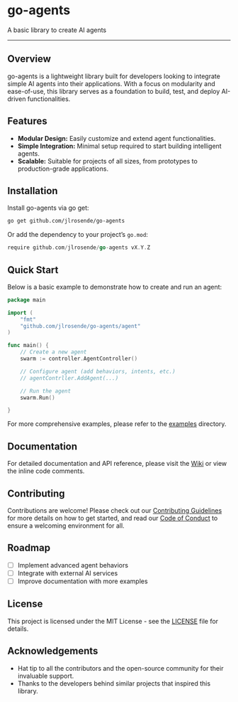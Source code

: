 # go-agents

A basic library to create AI agents

---

## Overview

go-agents is a lightweight library built for developers looking to integrate simple AI agents into their applications. With a focus on modularity and ease-of-use, this library serves as a foundation to build, test, and deploy AI-driven functionalities.

## Features

- **Modular Design:** Easily customize and extend agent functionalities.
- **Simple Integration:** Minimal setup required to start building intelligent agents.
- **Scalable:** Suitable for projects of all sizes, from prototypes to production-grade applications.

## Installation

Install go-agents via go get:

```bash
go get github.com/jlrosende/go-agents
```

Or add the dependency to your project’s `go.mod`:

```go
require github.com/jlrosende/go-agents vX.Y.Z
```

## Quick Start

Below is a basic example to demonstrate how to create and run an agent:

```go
package main

import (
	"fmt"
	"github.com/jlrosende/go-agents/agent"
)

func main() {
	// Create a new agent
	swarm := controller.AgentController()

	// Configure agent (add behaviors, intents, etc.)
	// agentContrller.AddAgent(...)

	// Run the agent
	swarm.Run()

}
```

For more comprehensive examples, please refer to the [examples](./examples) directory.

## Documentation

For detailed documentation and API reference, please visit the [Wiki](https://github.com/jlrosende/go-agents/wiki) or view the inline code comments.

## Contributing

Contributions are welcome! Please check out our [Contributing Guidelines](./CONTRIBUTING.md) for more details on how to get started, and read our [Code of Conduct](./CODE_OF_CONDUCT.md) to ensure a welcoming environment for all.

## Roadmap

- [ ] Implement advanced agent behaviors
- [ ] Integrate with external AI services
- [ ] Improve documentation with more examples

## License

This project is licensed under the MIT License - see the [LICENSE](./LICENSE) file for details.

## Acknowledgements

- Hat tip to all the contributors and the open-source community for their invaluable support.
- Thanks to the developers behind similar projects that inspired this library.
